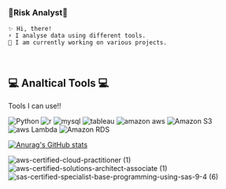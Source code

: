 ### 🌱Risk Analyst🌱
    
    ✨ Hi, there! 
    ⚡ I analyse data using different tools.  
    🤔 I am currently working on various projects.
<br/>


## 💻 Analtical Tools 💻
Tools I can use!! 


<p align="LEFT">
<img alt="Python" src ="https://img.shields.io/badge/Python-3776AB.svg?&style=for-the-badge&logo=Python&logoColor=white"/> 
<img alt="r" src ="https://img.shields.io/badge/r-276DC3.svg?&style=for-the-badge&logo=R&logoColor=white"/> 
<img alt="mysql" src ="https://img.shields.io/badge/mysql-4479A1.svg?&style=for-the-badge&logo=mysql&logoColor=white"/> 
<img alt="tableau" src ="https://img.shields.io/badge/tableau-E97627.svg?&style=for-the-badge&logo=Tableau&logoColor=white"/> 
<img alt="amazon aws" src ="https://img.shields.io/badge/amazon AWS-232F3E.svg?&style=for-the-badge&logo=aws&logoColor=white"/>
<img alt="Amazon S3" src ="https://img.shields.io/badge/Amazon S3-569A31.svg?&style=for-the-badge&logo=amazonaws&logoColor=white"/>
<img alt="aws Lambda" src ="https://img.shields.io/badge/aws Lambda-FF9900.svg?&style=for-the-badge&logo=amazonaws&logoColor=white"/>
<img alt="Amazon RDS" src ="https://img.shields.io/badge/Amazon RDS-527FFF.svg?&style=for-the-badge&logo=amazonaws&logoColor=white"/>
<P>

    
[![Anurag's GitHub stats](https://github-readme-stats.vercel.app/api?username=buz321&count_private=true&theme=dracula&show_icons=true)](https://github.com/anuraghazra/github-readme-stats)
    
![aws-certified-cloud-practitioner (1)](https://user-images.githubusercontent.com/107760647/210660314-e2d29321-0667-4fae-8355-7fc4df31384a.png)
![aws-certified-solutions-architect-associate (1)](https://user-images.githubusercontent.com/107760647/210660321-880ab445-9cf6-46f3-864e-1942bf536d29.png)
![sas-certified-specialist-base-programming-using-sas-9-4 (6)](https://github.com/buz321/buz321/assets/107760647/473721a3-19e1-470a-994b-2d23dc7ab236)
